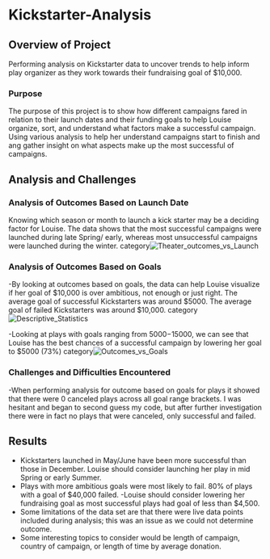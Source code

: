 # Kickstarter-Analysis
## Overview of Project
Performing analysis on Kickstarter data to uncover trends to help inform play organizer as they work towards their fundraising goal of $10,000.
### Purpose
The purpose of this project is to show how different campaigns fared in relation to their launch dates and their funding goals to help Louise organize, sort, and understand what factors make a successful campaign. Using various analysis to help her understand campaigns start to finish and ang gather insight on what aspects make up the most successful of campaigns.

## Analysis and Challenges 

### Analysis of Outcomes Based on Launch Date
Knowing which season or month to launch a kick starter may be a deciding factor for Louise. The data shows that the most successful campaigns were launched during late Spring/ early, whereas most unsuccessful campaigns were launched during the winter.
category![Theater_outcomes_vs_Launch](path/to/image_name.png)

### Analysis of Outcomes Based on Goals
-By looking at outcomes based on goals, the data can help Louise visualize if her goal of $10,000 is over ambitious, not enough or just right. The average goal of successful Kickstarters was around $5000. The average goal of failed Kickstarters was around $10,000. 
category![Descriptive_Statistics](path/to/image_name.png)

-Looking at plays with goals ranging from $5000-$15000, we can see that Louise has the best chances of a successful campaign by lowering her goal to $5000 (73%) 
category![Outcomes_vs_Goals](path/to/image_name.png)


### Challenges and Difficulties Encountered
-When performing analysis for outcome based on goals for plays it showed that there were 0 canceled plays across all goal range brackets. I was hesitant and began to second guess my code, but after further investigation there were in fact no plays that were canceled, only successful and failed.

## Results

- Kickstarters launched in May/June have been more successful than those in December. Louise should consider launching her play in mid Spring or early Summer.
- Plays with more ambitious goals were most likely to fail. 80% of plays with a goal of $40,000 failed. 
-Louise should consider lowering her fundraising goal as most successful plays had goal of less than $4,500.
- Some limitations of the data set are that there were live data points included during analysis; this was an issue as we could not determine outcome.
- Some interesting topics to consider would be length of campaign, country of campaign, or length of time by average donation.
